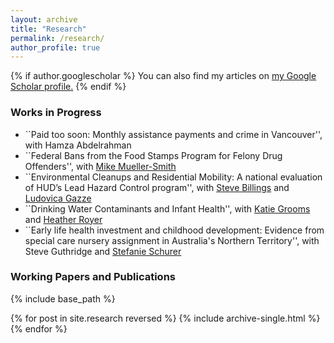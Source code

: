 ```yaml
---
layout: archive
title: "Research"
permalink: /research/
author_profile: true
---
```


{% if author.googlescholar %}
  You can also find my articles on <u><a href="{{author.googlescholar}}">my Google Scholar profile</a>.</u>
{% endif %}


### Works in Progress

* ``Paid too soon: Monthly assistance payments and crime in Vancouver'', with Hamza Abdelrahman 
* ``Federal Bans from the Food Stamps Program for Felony Drug Offenders'', with [Mike Mueller-Smith](https://sites.lsa.umich.edu/mgms/)
* ``Environmental Cleanups and Residential Mobility: A national evaluation of HUD’s Lead Hazard Control program'', with [Steve Billings](https://sites.google.com/a/colorado.edu/stephen-billings/) and [Ludovica Gazze](https://sites.google.com/view/ludovicagazze)
* ``Drinking Water Contaminants and Infant Health'', with [Katie Grooms](https://sites.google.com/site/katherinekgrooms/home) and [Heather Royer](https://sites.google.com/site/heathernroyer/)
* ``Early life health investment and childhood development: Evidence from special care nursery assignment in Australia's Northern Territory'', with Steve Guthridge and [Stefanie Schurer](http://www.stefanie-schurer.com/home)

### Working Papers and Publications

{% include base_path %}

{% for post in site.research reversed %}
  {% include archive-single.html %}
{% endfor %}
